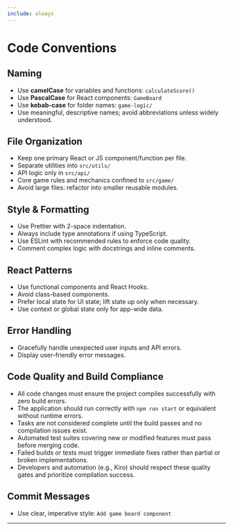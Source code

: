 ```yaml
---
include: always
---
```


# Code Conventions

## Naming
- Use **camelCase** for variables and functions: `calculateScore()`
- Use **PascalCase** for React components: `GameBoard`
- Use **kebab-case** for folder names: `game-logic/`
- Use meaningful, descriptive names; avoid abbreviations unless widely understood.

## File Organization
- Keep one primary React or JS component/function per file.
- Separate utilities into `src/utils/`
- API logic only in `src/api/`
- Core game rules and mechanics confined to `src/game/`
- Avoid large files: refactor into smaller reusable modules.

## Style & Formatting
- Use Prettier with 2-space indentation.
- Always include type annotations if using TypeScript.
- Use ESLint with recommended rules to enforce code quality.
- Comment complex logic with docstrings and inline comments.

## React Patterns
- Use functional components and React Hooks.
- Avoid class-based components.
- Prefer local state for UI state; lift state up only when necessary.
- Use context or global state only for app-wide data.

## Error Handling
- Gracefully handle unexpected user inputs and API errors.
- Display user-friendly error messages.

## Code Quality and Build Compliance

- All code changes must ensure the project compiles successfully with zero build errors.
- The application should run correctly with `npm run start` or equivalent without runtime errors.
- Tasks are not considered complete until the build passes and no compilation issues exist.
- Automated test suites covering new or modified features must pass before merging code.
- Failed builds or tests must trigger immediate fixes rather than partial or broken implementations.
- Developers and automation (e.g., Kiro) should respect these quality gates and prioritize compilation success.

## Commit Messages
- Use clear, imperative style: `Add game board component`  
---